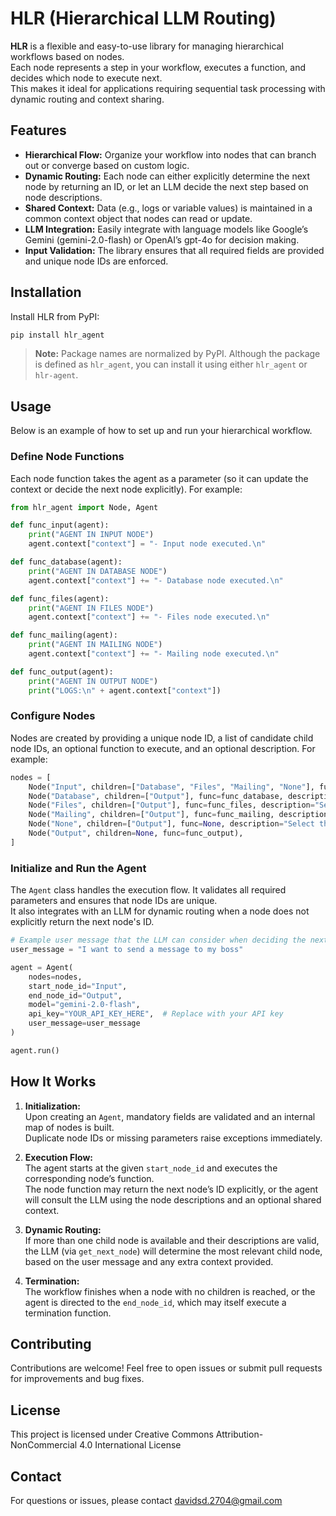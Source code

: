 # HLR (Hierarchical LLM Routing)

**HLR** is a flexible and easy-to-use library for managing hierarchical workflows based on nodes.  
Each node represents a step in your workflow, executes a function, and decides which node to execute next.  
This makes it ideal for applications requiring sequential task processing with dynamic routing and context sharing.

## Features

- **Hierarchical Flow:** Organize your workflow into nodes that can branch out or converge based on custom logic.
- **Dynamic Routing:** Each node can either explicitly determine the next node by returning an ID, or let an LLM decide the next step based on node descriptions.
- **Shared Context:** Data (e.g., logs or variable values) is maintained in a common context object that nodes can read or update.
- **LLM Integration:** Easily integrate with language models like Google’s Gemini (gemini-2.0-flash) or OpenAI’s gpt-4o  for decision making.
- **Input Validation:** The library ensures that all required fields are provided and unique node IDs are enforced.

## Installation

Install HLR from PyPI:

```bash
pip install hlr_agent
```

> **Note:** Package names are normalized by PyPI. Although the package is defined as `hlr_agent`, you can install it using either `hlr_agent` or `hlr-agent`.

## Usage

Below is an example of how to set up and run your hierarchical workflow.

### Define Node Functions

Each node function takes the agent as a parameter (so it can update the context or decide the next node explicitly). For example:

```python
from hlr_agent import Node, Agent

def func_input(agent):
    print("AGENT IN INPUT NODE")
    agent.context["context"] = "- Input node executed.\n"

def func_database(agent):
    print("AGENT IN DATABASE NODE")
    agent.context["context"] += "- Database node executed.\n"

def func_files(agent):
    print("AGENT IN FILES NODE")
    agent.context["context"] += "- Files node executed.\n"

def func_mailing(agent):
    print("AGENT IN MAILING NODE")
    agent.context["context"] += "- Mailing node executed.\n"

def func_output(agent):
    print("AGENT IN OUTPUT NODE")
    print("LOGS:\n" + agent.context["context"])
```

### Configure Nodes

Nodes are created by providing a unique node ID, a list of candidate child node IDs, an optional function to execute, and an optional description. For example:

```python
nodes = [
    Node("Input", children=["Database", "Files", "Mailing", "None"], func=func_input),
    Node("Database", children=["Output"], func=func_database, description="Select this if the user wants to use a database"),
    Node("Files", children=["Output"], func=func_files, description="Select this if the user wants to use a file"),
    Node("Mailing", children=["Output"], func=func_mailing, description="Select this if the user wants to use a mailing related functionality."),
    Node("None", children=["Output"], func=None, description="Select this node if the rest of the nodes are not valid for the request"),
    Node("Output", children=None, func=func_output),
]
```

### Initialize and Run the Agent

The `Agent` class handles the execution flow. It validates all required parameters and ensures that node IDs are unique.  
It also integrates with an LLM for dynamic routing when a node does not explicitly return the next node's ID.

```python
# Example user message that the LLM can consider when deciding the next node.
user_message = "I want to send a message to my boss"

agent = Agent(
    nodes=nodes,
    start_node_id="Input",
    end_node_id="Output",
    model="gemini-2.0-flash",
    api_key="YOUR_API_KEY_HERE",  # Replace with your API key
    user_message=user_message
)

agent.run()
```


## How It Works

1. **Initialization:**  
   Upon creating an `Agent`, mandatory fields are validated and an internal map of nodes is built.  
   Duplicate node IDs or missing parameters raise exceptions immediately.

2. **Execution Flow:**  
   The agent starts at the given `start_node_id` and executes the corresponding node’s function.  
   The node function may return the next node’s ID explicitly, or the agent will consult the LLM using the node descriptions and an optional shared context.

3. **Dynamic Routing:**  
   If more than one child node is available and their descriptions are valid, the LLM (via `get_next_node`) will determine the most relevant child node, based on the user message and any extra context provided.

4. **Termination:**  
   The workflow finishes when a node with no children is reached, or the agent is directed to the `end_node_id`, which may itself execute a termination function.

## Contributing

Contributions are welcome! Feel free to open issues or submit pull requests for improvements and bug fixes.

## License

This project is licensed under Creative Commons Attribution-NonCommercial 4.0 International License
## Contact

For questions or issues, please contact davidsd.2704@gmail.com
